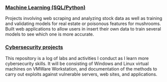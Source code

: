 ### [Machine Learning (SQL/Python)](https://apl223.github.io/Portfolio/Machine-Learning/)

Projects involving web scraping and analyzing stock data as well as training and validating models for real estate or poisonous features for mushrooms.
Built web applications to allow users in insert their own data to train several models to see which one is more accurate.

### [Cybersecurity projects](https://github.com/Apl223/Home-Lab)

This repository is a log of labs and activities I conduct as I learn more cybersecurity skills. It will be consisting of Windows and Linux virtual machines on VMWare Workstation, and documentation of the methods to carry out exploits against vulnerable servers, web sites, and applications.
